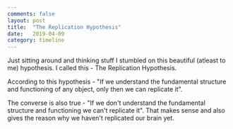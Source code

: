 ```yaml
---
comments: false
layout: post
title:  "The Replication Hypothesis"
date:   2019-04-09
category: timeline
---
```


Just sitting around and thinking stuff I stumbled on this beautiful (atleast to me) hypothesis. I called this - The Replication Hypothesis.

According to this hypothesis - "If we understand the fundamental structure and functioning of any object, only then we can replicate it".

The converse is also true - "If we don't understand the fundamental structure and functioning we can't replicate it". That makes sense and also gives the reason why we haven't replicated our brain yet.